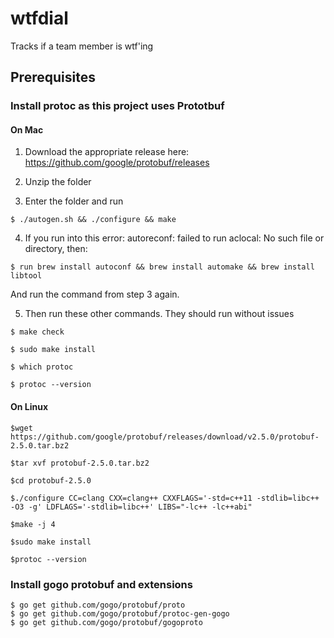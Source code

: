# wtfdial
Tracks if a team member is wtf'ing

## Prerequisites

### Install protoc as this project uses Prototbuf

#### On Mac
1. Download the appropriate release here: https://github.com/google/protobuf/releases

2. Unzip the folder

3. Enter the folder and run

```
$ ./autogen.sh && ./configure && make
```

4. If you run into this error: autoreconf: failed to run aclocal: No such file or directory, then:

```
$ run brew install autoconf && brew install automake && brew install libtool
```

And run the command from step 3 again.

5. Then run these other commands. They should run without issues
```
$ make check

$ sudo make install

$ which protoc

$ protoc --version
```

#### On Linux
```
$wget https://github.com/google/protobuf/releases/download/v2.5.0/protobuf-2.5.0.tar.bz2

$tar xvf protobuf-2.5.0.tar.bz2

$cd protobuf-2.5.0

$./configure CC=clang CXX=clang++ CXXFLAGS='-std=c++11 -stdlib=libc++ -O3 -g' LDFLAGS='-stdlib=libc++' LIBS="-lc++ -lc++abi"

$make -j 4

$sudo make install

$protoc --version
```

### Install gogo protobuf and extensions
```
$ go get github.com/gogo/protobuf/proto
$ go get github.com/gogo/protobuf/protoc-gen-gogo
$ go get github.com/gogo/protobuf/gogoproto
```
